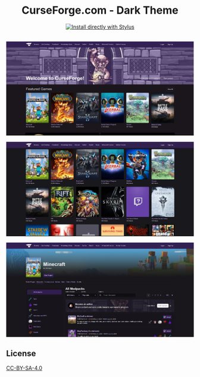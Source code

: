 <div align="center">
  <h1>CurseForge.com - Dark Theme</h1>
  <a href="https://github.com/pabli24/CurseForge-Dark/raw/main/CurseForge-Dark.user.css">
    <img src="https://img.shields.io/badge/Install%20directly%20with-Stylus-285959.svg" alt="Install directly with Stylus">
  </a>
</div>

<br>

![Screenshot](./img/cf1.jpg)

![Screenshot](./img/cf2.jpg)

![Screenshot](./img/cf3.jpg)

## License
[CC-BY-SA-4.0](https://github.com/pabli24/CurseForge-Dark/blob/main/LICENSE)
